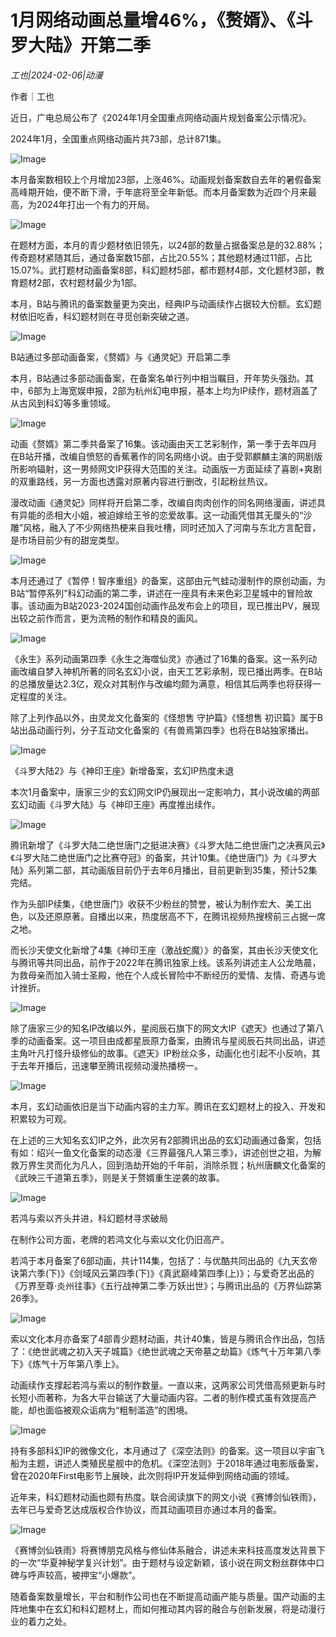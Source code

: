 # 1月网络动画总量增46%，《赘婿》、《斗罗大陆》开第二季

*工也|2024-02-06|动漫*

作者｜工也

近日，广电总局公布了《2024年1月全国重点网络动画片规划备案公示情况》。

2024年1月，全国重点网络动画片共73部，总计871集。

![Image](https://p3-sign.toutiaoimg.com/tos-cn-i-axegupay5k/ab4b0279ac2c479e9ecf5004dc07a0a8~noop.image?_iz=58558&from=article.pc_detail&lk3s=953192f4&x-expires=1707830346&x-signature=Bhk5pI5U7%2FjrmaiBKW%2BiKKA%2By6k%3D)

本月备案数相较上个月增加23部，上涨46%。动画规划备案数自去年的暑假备案高峰期开始，便不断下滑，于年底将至全年新低。而本月备案数为近四个月来最高，为2024年打出一个有力的开局。

![Image](https://p3-sign.toutiaoimg.com/tos-cn-i-6w9my0ksvp/abf14416b30f44b0949a085eddd32a02~noop.image?_iz=58558&from=article.pc_detail&lk3s=953192f4&x-expires=1707830346&x-signature=cJE8dJSI0hC2NQy9PcYkBAeeU0A%3D)

在题材方面，本月的青少题材依旧领先，以24部的数量占据备案总是的32.88%；传奇题材紧随其后，通过备案数15部，占比20.55%；其他题材通过11部，占比15.07%。武打题材动画备案8部，科幻题材5部，都市题材4部，文化题材3部，教育题材2部，农村题材最少为1部。

本月，B站与腾讯的备案数量更为突出，经典IP与动画续作占据较大份额。玄幻题材依旧吃香，科幻题材则在寻觅创新突破之道。

![Image](https://p3-sign.toutiaoimg.com/tos-cn-i-6w9my0ksvp/23053f8534cb444e93a6c288b350ae98~noop.image?_iz=58558&from=article.pc_detail&lk3s=953192f4&x-expires=1707830346&x-signature=y75Xvb2n7bjYWNppeBVV4c%2FpXCQ%3D)

B站通过多部动画备案，《赘婿》与《通灵妃》开启第二季

本月，B站通过多部动画备案，在备案名单行列中相当瞩目，开年势头强劲。其中，6部为上海宽娱申报，2部为杭州幻电申报，基本上均为IP续作，题材涵盖了从古风到科幻等多重领域。

![Image](https://p3-sign.toutiaoimg.com/tos-cn-i-6w9my0ksvp/7e28093d8bb8488492165ea03ec79515~noop.image?_iz=58558&from=article.pc_detail&lk3s=953192f4&x-expires=1707830346&x-signature=WJnnW3pIG5PkxkwyEvK4GEg%2FW1Y%3D)

动画《赘婿》第二季共备案了16集。该动画由天工艺彩制作，第一季于去年四月在B站开播，改编自愤怒的香蕉著作的同名网络小说。由于受郭麒麟主演的网剧版所影响辐射，这一男频网文IP获得大范围的关注。动画版一方面延续了喜剧+爽剧的双重路线，另一方面也透露对原著内容进行删改，引起粉丝热议。

漫改动画《通灵妃》同样将开启第二季，改编自肉肉创作的同名网络漫画，讲述具有异能的丞相大小姐，被迫嫁给王爷的恋爱故事。这一动画凭借其无厘头的“沙雕”风格，融入了不少网络热梗来自我吐槽，同时还加入了河南与东北方言配音，是市场目前少有的甜宠类型。

![Image](https://p3-sign.toutiaoimg.com/tos-cn-i-6w9my0ksvp/85fc773ceeff4b8188dc3aa3962a21c3~noop.image?_iz=58558&from=article.pc_detail&lk3s=953192f4&x-expires=1707830346&x-signature=H5NuILdduWqs4D4nOxDALdUrkzU%3D)

本月还通过了《暂停！智序重组》的备案，这部由元气蛙动漫制作的原创动画，为B站“暂停系列”科幻动画的第二季，讲述在一座具有未来色彩卫星城中的冒险故事。该动画为B站2023-2024国创动画作品发布会上的项目，现已推出PV，展现出较之前作而言，更为流畅的制作和精良的画风。

![Image](https://p3-sign.toutiaoimg.com/tos-cn-i-6w9my0ksvp/a14869e34945492d9281d7da565b8fb9~noop.image?_iz=58558&from=article.pc_detail&lk3s=953192f4&x-expires=1707830346&x-signature=8cE15XxWPCet46EY6%2Ft9%2BGXObZc%3D)

《永生》系列动画第四季《永生之海噬仙灵》亦通过了16集的备案。这一系列动画改编自梦入神机所著的同名玄幻小说，由天工艺彩承制，现已播出两季。在B站的总播放量达2.3亿，观众对其制作与改编均颇为满意，相信其后两季也将获得一定程度的关注。

除了上列作品以外，由灵龙文化备案的《怪想售 守护篇》《怪想售 初识篇》属于B站出品动画行列，分子互动文化备案的《有兽焉第四季》也将在B站独家播出。

![Image](https://p3-sign.toutiaoimg.com/tos-cn-i-6w9my0ksvp/200abddd496841fb8b71e54aa87aad23~noop.image?_iz=58558&from=article.pc_detail&lk3s=953192f4&x-expires=1707830346&x-signature=VBNajQHd0xoLf2N%2BcnYIY2ys1ZQ%3D)

《斗罗大陆2》与《神印王座》新增备案，玄幻IP热度未退

本次1月备案中，唐家三少的玄幻网文IP仍展现出一定影响力，其小说改编的两部玄幻动画《斗罗大陆》与《神印王座》再度推出续作。

![Image](https://p3-sign.toutiaoimg.com/tos-cn-i-6w9my0ksvp/6e1586ce69bb4d0f92bc5ab7723861fe~noop.image?_iz=58558&from=article.pc_detail&lk3s=953192f4&x-expires=1707830346&x-signature=25GG%2BGkgiJIqSGYX4aHypOiDxr0%3D)

腾讯新增了《斗罗大陆二绝世唐门之挺进决赛》《斗罗大陆二绝世唐门之决赛风云》《斗罗大陆二绝世唐门之比赛夺冠》的备案，共计10集。《绝世唐门》为《斗罗大陆》系列第二部，其动画版目前仍于去年6月播出，目前更新到35集，预计52集完结。

作为头部IP续集，《绝世唐门》收获不少粉丝的赞誉，被认为制作宏大、美工出色，以及还原原著。自播出以来，热度居高不下，在腾讯视频热搜榜前三占据一席之地。

而长沙天使文化新增了4集《神印王座（激战蛇魔）》的备案，其由长沙天使文化与腾讯等共同出品，前作于2022年在腾讯独家上线。该系列讲述主人公龙皓晨，为救母亲而加入骑士圣殿，他在个人成长冒险中不断经历的爱情、友情、奇遇与诡计挫折。

![Image](https://p3-sign.toutiaoimg.com/tos-cn-i-6w9my0ksvp/28fca2d70984442e92899845f3ae6d75~noop.image?_iz=58558&from=article.pc_detail&lk3s=953192f4&x-expires=1707830346&x-signature=SR855NOVHT2Iz356d3r0NplENTE%3D)

除了唐家三少的知名IP改编以外，星阅辰石旗下的网文大IP《遮天》也通过了第八季的动画备案。这一项目由成都星辰原力备案，由腾讯与星阅辰石共同出品，讲述主角叶凡打怪升级修仙的故事。《遮天》IP粉丝众多，动画化也引起不小反响，其于去年开播后，迅速攀至腾讯视频动漫热播榜一。

![Image](https://p3-sign.toutiaoimg.com/tos-cn-i-6w9my0ksvp/62cecfdb6e7e43028c74b87dc0104668~noop.image?_iz=58558&from=article.pc_detail&lk3s=953192f4&x-expires=1707830346&x-signature=G%2FaRvawh7fBHNjrysZnW%2BK9ir1Y%3D)

本月，玄幻动画依旧是当下动画内容的主力军。腾讯在玄幻题材上的投入、开发和积累较为可观。

在上述的三大知名玄幻IP之外，此次另有2部腾讯出品的玄幻动画通过备案，包括有如：绍兴一鱼文化备案的动态漫《三界最强凡人第三季》，讲述创世之祖，为解救万界生灵而化为凡人，回到浩劫开始的千年前，消除杀戮；杭州唐麟文化备案的《武映三千道第五季》，则是关于赘婿重生逆袭的故事。

![Image](https://p3-sign.toutiaoimg.com/tos-cn-i-6w9my0ksvp/0c51e01726b147ea8d74e51c927618bf~noop.image?_iz=58558&from=article.pc_detail&lk3s=953192f4&x-expires=1707830346&x-signature=hmZDVcwFMi%2Fzcx2lcE%2B2EtPFnqI%3D)

若鸿与索以齐头并进，科幻题材寻求破局

在制作公司方面，老牌的若鸿文化与索以文化仍旧高产。

若鸿于本月备案了6部动画，共计114集，包括了：与优酷共同出品的《九天玄帝诀第六季(下)》《剑域风云第四季(下)》《真武巅峰第四季(上)》；与爱奇艺出品的《万界至尊·炎州往事》《五行战神第二季·万妖出世》；与腾讯出品的《万界仙踪第26季》。

![Image](https://p3-sign.toutiaoimg.com/tos-cn-i-6w9my0ksvp/a5f43c95e0084f8980963d0cc8b46855~noop.image?_iz=58558&from=article.pc_detail&lk3s=953192f4&x-expires=1707830346&x-signature=deBD3r4vNz%2BnBlMeZiu1UGL5ets%3D)

索以文化本月亦备案了4部青少题材动画，共计40集，皆是与腾讯合作出品，包括了：《绝世武魂之初入天子城篇》《绝世武魂之天帝墓之劫篇》《炼气十万年第八季下》《炼气十万年第八季上》。

动画续作支撑起若鸿与索以的制作数量。一直以来，这两家公司凭借高频更新与时长短小而著称，为各大平台输送了大量动画内容。二者的制作模式虽有效提高产能，却也面临被观众诟病为“粗制滥造”的困境。

![Image](https://p3-sign.toutiaoimg.com/tos-cn-i-6w9my0ksvp/ffb51d91b3b7409e953da50897a9bbe8~noop.image?_iz=58558&from=article.pc_detail&lk3s=953192f4&x-expires=1707830346&x-signature=I67PrTQxbBugkZU7mNmhU9pX5bg%3D)

持有多部科幻IP的微像文化，本月通过了《深空法则》的备案。这一项目以宇宙飞船为主题，讲述人类殖民星舰中的危机。《深空法则》于2018年通过电影版备案，曾在2020年First电影节上展映，此次则将IP开发延伸到网络动画的领域。

近年来，科幻题材动画也颇有热度。联合阅读旗下的网文小说《赛博剑仙铁雨》，去年已与爱奇艺达成版权合作协议，而其动画项目亦通过本月的备案。

![Image](https://p3-sign.toutiaoimg.com/tos-cn-i-6w9my0ksvp/7b2972544038483980a4072daf776bf3~noop.image?_iz=58558&from=article.pc_detail&lk3s=953192f4&x-expires=1707830346&x-signature=khlroG9cRcUbo2tgajkgZIR6gwY%3D)

《赛博剑仙铁雨》将赛博朋克风格与修仙体系融合，讲述未来科技高度发达背景下的一次“华夏神秘学复兴计划”。由于题材与设定新颖，该小说在网文粉丝群体中口碑与呼声较高，被押宝“小爆款”。

随着备案数量增长，平台和制作公司也在不断提高动画产能与质量。国产动画的主阵地集中在玄幻和科幻题材上，而如何推动其内容的融合与创新发展，将是动漫行业的着力之处。

